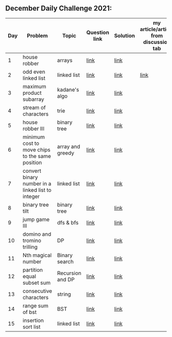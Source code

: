 <!-- ||  |  | [link]() | [link]() |  |  -->
## December Daily Challenge 2021:
Day | Problem | Topic | Question link | Solution | my article/article from discussion tab |
| --- | --- | --- | --- | --- | --- | 
|1| house robber | arrays | [link](https://leetcode.com/problems/house-robber/) | [link](https://github.com/Drishty06/Data-Structures-and-Algorithms/blob/main/Leetcode%20Daily%20Challenge/house%20robber.cpp) |  | 
|2| odd even linked list | linked list | [link](https://leetcode.com/problems/odd-even-linked-list/) | [link](https://github.com/Drishty06/Data-Structures-and-Algorithms/blob/main/Leetcode%20Daily%20Challenge/odd%20even%20linked%20list.cpp) | [link](https://leetcode.com/problems/odd-even-linked-list/discuss/1608164/c-on-time-o1-space) |
|3| maximum product subarray | kadane's algo | [link](https://leetcode.com/problems/maximum-product-subarray/) | [link](https://github.com/Drishty06/Data-Structures-and-Algorithms/blob/main/Leetcode%20Daily%20Challenge/maximum%20product%20subarray.cpp) |  |
|4| stream of characters | trie | [link](https://leetcode.com/problems/stream-of-characters/) | [link](https://github.com/Drishty06/Data-Structures-and-Algorithms/blob/main/Leetcode%20Daily%20Challenge/stream%20of%20characters.cpp) | |
|5| house robber III | binary tree | [link](https://leetcode.com/problems/house-robber-iii/) | [link](https://github.com/Drishty06/Data-Structures-and-Algorithms/blob/main/Leetcode%20Daily%20Challenge/house%20robber%20III.cpp) |  | 
|6| minimum cost to move chips to the same position | array and greedy | [link](https://leetcode.com/problems/minimum-cost-to-move-chips-to-the-same-position/) | [link](https://github.com/Drishty06/Data-Structures-and-Algorithms/blob/main/Leetcode%20Daily%20Challenge/minimum%20cost%20to%20move%20chips%20to%20the%20same%20position.cpp) |  |
|7| convert binary number in a linked list to integer | linked list | [link](https://leetcode.com/problems/convert-binary-number-in-a-linked-list-to-integer/) | [link](https://github.com/Drishty06/Data-Structures-and-Algorithms/blob/main/Leetcode%20Daily%20Challenge/convert%20binary%20number%20in%20linked%20list%20to%20integer.cpp) |  |
|8| binary tree tilt | binary tree | [link](https://leetcode.com/problems/binary-tree-tilt/) | [link](https://github.com/Drishty06/Data-Structures-and-Algorithms/blob/main/Leetcode%20Daily%20Challenge/binary%20tree%20tilt.cpp) |  |
|9| jump game III | dfs & bfs | [link](https://leetcode.com/problems/jump-game-iii/) | [link](https://github.com/Drishty06/Data-Structures-and-Algorithms/blob/main/Leetcode%20Daily%20Challenge/jump%20game%20III.cpp) |  |
|10| domino and tromino trilling | DP | [link](https://leetcode.com/problems/domino-and-tromino-tiling/) | [link](https://github.com/Drishty06/Data-Structures-and-Algorithms/blob/main/Leetcode%20Daily%20Challenge/domino%20and%20tromino%20trilling.cpp) |  |
|11| Nth magical number| Binary search | [link](https://leetcode.com/problems/nth-magical-number/) | [link](https://github.com/Drishty06/Data-Structures-and-Algorithms/blob/main/Leetcode%20Daily%20Challenge/nth%20magical%20number.cpp) |  |
|12| partition equal subset sum | Recursion and DP | [link](https://leetcode.com/problems/partition-equal-subset-sum/) | [link](https://github.com/Drishty06/Data-Structures-and-Algorithms/blob/main/Leetcode%20Daily%20Challenge/partition%20equal%20subset%20sum.cpp) |  |
|13| consecutive characters | string | [link](https://leetcode.com/problems/consecutive-characters/) | [link](https://github.com/Drishty06/Data-Structures-and-Algorithms/blob/main/Leetcode%20Daily%20Challenge/consecutive%20characters.cpp) |  |
|14| range sum of bst | BST | [link](https://leetcode.com/problems/range-sum-of-bst/) | [link](https://github.com/Drishty06/Data-Structures-and-Algorithms/blob/main/Leetcode%20Daily%20Challenge/range%20sum%20of%20BST.cpp) |  |
|15| insertion sort list | linked list | [link](https://leetcode.com/problems/insertion-sort-list/) | [link](https://github.com/Drishty06/Data-Structures-and-Algorithms/blob/main/Leetcode%20Daily%20Challenge/insertion%20sort%20list.cpp) |  |
